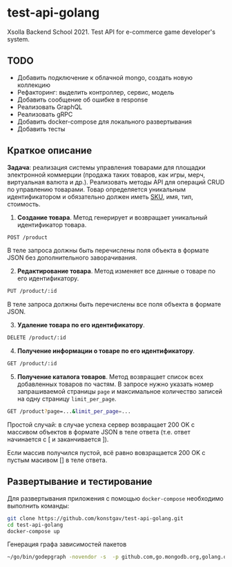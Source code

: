 # test-api-golang

Xsolla Backend School 2021. Test API for e-commerce game developer's system.

## TODO

- Добавить подключение к облачной mongo, создать новую коллекцию
- Рефакторинг: выделить контроллер, сервис, модель
- Добавить сообщение об ошибке в response
- Реализовать GraphQL
- Реализовать gRPC
- Добавить docker-compose для локального развертывания
- Добавить тесты

## Краткое описание

**Задача**: реализация системы управления товарами для площадки электронной коммерции (продажа таких товаров, как игры, мерч, виртуальная валюта и др.). Реализовать методы API для операций CRUD по управлению товарами. Товар определяется уникальным идентификатором и обязательно должен иметь [SKU](https://ru.wikipedia.org/wiki/SKU), имя, тип, стоимость.

1. **Создание товара**. Метод генерирует и возвращает уникальный идентификатор товара.

```bash
POST /product
```

В теле запроса должны быть перечислены поля объекта в формате JSON без дополнительного заворачивания.

2. **Редактирование товара**. Метод изменяет все данные о товаре по его идентификатору.

```bash
PUT /product/:id
```

В теле запроса должны быть перечислены все поля объекта в формате JSON.

3. **Удаление товара по его идентификатору**.

```bash
DELETE /product/:id
```

4. **Получение информации о товаре по его идентификатору**.

```bash
GET /product/:id
```

5. **Получение каталога товаров**. Метод возвращает список всех добавленных товаров по частям. В запросе нужно указать номер запрашиваемой страницы `page` и максимальное количество записей на одну страницу `limit_per_page`.

```bash
GET /product?page=...&limit_per_page=...
```

Простой случай: в случае успеха сервер возвращает 200 OK с массивом объектов в формате JSON в теле ответа (т.е. ответ начинается с [ и заканчивается ]).

Если массив получился пустой, всё равно вовзращается 200 OK с пустым масивом [] в теле ответа.

## Развертывание и тестирование

Для развертывания приложения с помощью `docker-compose` необходимо выполнить команды:  

```bash
git clone https://github.com/konstgav/test-api-golang.git
cd test-api-golang
docker-compose up 
```

Генерация графа зависимостей пакетов

```bash
~/go/bin/godepgraph -novendor -s  -p github.com,go.mongodb.org,golang.org . | dot -Tpng -o godepgraph.png
```